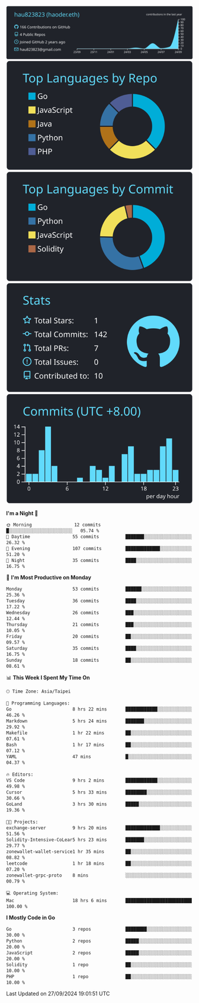 [![](https://raw.githubusercontent.com/hau823823/hau823823/master/profile-summary-card-output/react/0-profile-details.svg)](https://github.com/vn7n24fzkq/github-profile-summary-cards)
[![](https://raw.githubusercontent.com/hau823823/hau823823/master/profile-summary-card-output/react/1-repos-per-language.svg)](https://github.com/vn7n24fzkq/github-profile-summary-cards) [![](https://raw.githubusercontent.com/hau823823/hau823823/master/profile-summary-card-output/react/2-most-commit-language.svg)](https://github.com/vn7n24fzkq/github-profile-summary-cards)
[![](https://raw.githubusercontent.com/hau823823/hau823823/master/profile-summary-card-output/react/3-stats.svg)](https://github.com/vn7n24fzkq/github-profile-summary-cards) [![](https://raw.githubusercontent.com/hau823823/hau823823/master/profile-summary-card-output/react/4-productive-time.svg)](https://github.com/vn7n24fzkq/github-profile-summary-cards)

<!--START_SECTION:waka-->
**I'm a Night 🦉** 

```text
🌞 Morning                12 commits          █░░░░░░░░░░░░░░░░░░░░░░░░   05.74 % 
🌆 Daytime                55 commits          ███████░░░░░░░░░░░░░░░░░░   26.32 % 
🌃 Evening                107 commits         █████████████░░░░░░░░░░░░   51.20 % 
🌙 Night                  35 commits          ████░░░░░░░░░░░░░░░░░░░░░   16.75 % 
```
📅 **I'm Most Productive on Monday** 

```text
Monday                   53 commits          ██████░░░░░░░░░░░░░░░░░░░   25.36 % 
Tuesday                  36 commits          ████░░░░░░░░░░░░░░░░░░░░░   17.22 % 
Wednesday                26 commits          ███░░░░░░░░░░░░░░░░░░░░░░   12.44 % 
Thursday                 21 commits          ███░░░░░░░░░░░░░░░░░░░░░░   10.05 % 
Friday                   20 commits          ██░░░░░░░░░░░░░░░░░░░░░░░   09.57 % 
Saturday                 35 commits          ████░░░░░░░░░░░░░░░░░░░░░   16.75 % 
Sunday                   18 commits          ██░░░░░░░░░░░░░░░░░░░░░░░   08.61 % 
```


📊 **This Week I Spent My Time On** 

```text
🕑︎ Time Zone: Asia/Taipei

💬 Programming Languages: 
Go                       8 hrs 22 mins       ████████████░░░░░░░░░░░░░   46.26 % 
Markdown                 5 hrs 24 mins       ███████░░░░░░░░░░░░░░░░░░   29.92 % 
Makefile                 1 hr 22 mins        ██░░░░░░░░░░░░░░░░░░░░░░░   07.61 % 
Bash                     1 hr 17 mins        ██░░░░░░░░░░░░░░░░░░░░░░░   07.12 % 
YAML                     47 mins             █░░░░░░░░░░░░░░░░░░░░░░░░   04.37 % 

🔥 Editors: 
VS Code                  9 hrs 2 mins        ████████████░░░░░░░░░░░░░   49.98 % 
Cursor                   5 hrs 33 mins       ████████░░░░░░░░░░░░░░░░░   30.66 % 
GoLand                   3 hrs 30 mins       █████░░░░░░░░░░░░░░░░░░░░   19.36 % 

🐱‍💻 Projects: 
exchange-server          9 hrs 20 mins       █████████████░░░░░░░░░░░░   51.56 % 
Solidity-Intensive-CoLear5 hrs 23 mins       ███████░░░░░░░░░░░░░░░░░░   29.77 % 
zonewallet-wallet-service1 hr 35 mins        ██░░░░░░░░░░░░░░░░░░░░░░░   08.82 % 
leetcode                 1 hr 18 mins        ██░░░░░░░░░░░░░░░░░░░░░░░   07.20 % 
zonewallet-grpc-proto    8 mins              ░░░░░░░░░░░░░░░░░░░░░░░░░   00.79 % 

💻 Operating System: 
Mac                      18 hrs 6 mins       █████████████████████████   100.00 % 
```

**I Mostly Code in Go** 

```text
Go                       3 repos             ████████░░░░░░░░░░░░░░░░░   30.00 % 
Python                   2 repos             █████░░░░░░░░░░░░░░░░░░░░   20.00 % 
JavaScript               2 repos             █████░░░░░░░░░░░░░░░░░░░░   20.00 % 
Solidity                 1 repo              ██░░░░░░░░░░░░░░░░░░░░░░░   10.00 % 
PHP                      1 repo              ██░░░░░░░░░░░░░░░░░░░░░░░   10.00 % 
```




 Last Updated on 27/09/2024 19:01:51 UTC
<!--END_SECTION:waka-->
